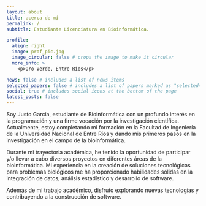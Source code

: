 ```yaml
---
layout: about
title: acerca de mí
permalink: /
subtitle: Estudiante Licenciatura en Bioinformática.

profile:
  align: right
  image: prof_pic.jpg
  image_circular: false # crops the image to make it circular
  more_info: >
    <p>Oro Verde, Entre Ríos</p>

news: false # includes a list of news items
selected_papers: false # includes a list of papers marked as "selected={true}"
social: true # includes social icons at the bottom of the page
latest_posts: false
---
```


Soy Justo Garcia, estudiante de Bioinformática con un profundo interés en la programación y una firme vocación por la investigación científica. Actualmente, estoy completando mi formación en la Facultad de Ingeniería de la Universidad Nacional de Entre Ríos y dando mis primeros pasos en la investigación en el campo de la bioinformática.

Durante mi trayectoria académica, he tenido la oportunidad de participar y/o llevar a cabo diversos proyectos en diferentes áreas de la bioinformática. Mi experiencia en la creación de soluciones tecnológicas para problemas biológicos me ha proporcionado habilidades sólidas en la integración de datos, análisis estadístico y desarrollo de software.

Además de mi trabajo académico, disfruto explorando nuevas tecnologías y contribuyendo a la construcción de software. 
